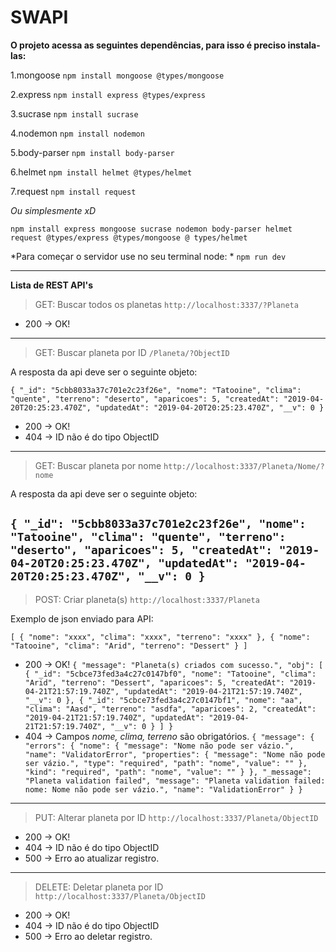 **SWAPI**
===
**O projeto acessa as seguintes dependências, para isso é preciso instala-las:**

1.mongoose `npm install mongoose @types/mongoose`

2.express `npm install express @types/express`

3.sucrase `npm install sucrase`

4.nodemon `npm install nodemon`

5.body-parser `npm install body-parser` 

6.helmet `npm install helmet @types/helmet`

7.request `npm install request`

*Ou simplesmente xD*

`npm install express mongoose sucrase nodemon body-parser helmet request
@types/express @types/mongoose @ types/helmet`

*Para começar o servidor use no seu terminal node: * `npm run dev`

---
**Lista de REST API's**

> GET: Buscar todos os planetas
`http://localhost:3337/?Planeta` 

- 200 -> OK!
---
> GET: Buscar planeta por ID
`/Planeta/?ObjectID`

A resposta da api deve ser o seguinte objeto: 

`
{
    "_id": "5cbb8033a37c701e2c23f26e",
    "nome": "Tatooine",
    "clima": "quente",
    "terreno": "deserto",
    "aparicoes": 5,
    "createdAt": "2019-04-20T20:25:23.470Z",
    "updatedAt": "2019-04-20T20:25:23.470Z",
    "__v": 0
}
`

- 200 -> OK!
- 404 -> ID não é do tipo ObjectID

---
> GET: Buscar planeta por nome
`http://localhost:3337/Planeta/Nome/?nome`

A resposta da api deve ser o seguinte objeto: 

`
{
    "_id": "5cbb8033a37c701e2c23f26e",
    "nome": "Tatooine",
    "clima": "quente",
    "terreno": "deserto",
    "aparicoes": 5,
    "createdAt": "2019-04-20T20:25:23.470Z",
    "updatedAt": "2019-04-20T20:25:23.470Z",
    "__v": 0
}
`
---
> POST: Criar planeta(s)
`http://localhost:3337/Planeta`

Exemplo de json enviado para API: 

`
[
	{
		"nome": "xxxx",
		"clima": "xxxx",
		"terreno": "xxxx"
	},
	{
		"nome": "Tatooine",
		"clima": "Arid",
		"terreno": "Dessert"
	}
]
`
- 200 -> OK!
`
{
    "message": "Planeta(s) criados com sucesso.",
    "obj": [
        {
            "_id": "5cbce73fed3a4c27c0147bf0",
            "nome": "Tatooine",
            "clima": "Arid",
            "terreno": "Dessert",
            "aparicoes": 5,
            "createdAt": "2019-04-21T21:57:19.740Z",
            "updatedAt": "2019-04-21T21:57:19.740Z",
            "__v": 0
        },
        {
            "_id": "5cbce73fed3a4c27c0147bf1",
            "nome": "aa",
            "clima": "Aasd",
            "terreno": "asdfa",
            "aparicoes": 2,
            "createdAt": "2019-04-21T21:57:19.740Z",
            "updatedAt": "2019-04-21T21:57:19.740Z",
            "__v": 0
        }
    ]
}
`
- 404 -> Campos *nome, clima, terreno* são obrigatórios.
`
{
    "message": {
        "errors": {
            "nome": {
                "message": "Nome não pode ser vázio.",
                "name": "ValidatorError",
                "properties": {
                    "message": "Nome não pode ser vázio.",
                    "type": "required",
                    "path": "nome",
                    "value": ""
                },
                "kind": "required",
                "path": "nome",
                "value": ""
            }
        },
        "_message": "Planeta validation failed",
        "message": "Planeta validation failed: nome: Nome não pode ser vázio.",
        "name": "ValidationError"
    }
}
`
---
> PUT: Alterar planeta por ID
`http://localhost:3337/Planeta/ObjectID`

- 200 -> OK!
- 404 -> ID não é do tipo ObjectID
- 500 -> Erro ao atualizar registro.
---
> DELETE: Deletar planeta por ID
`http://localhost:3337/Planeta/ObjectID`

- 200 -> OK!
- 404 -> ID não é do tipo ObjectID
- 500 -> Erro ao deletar registro.
